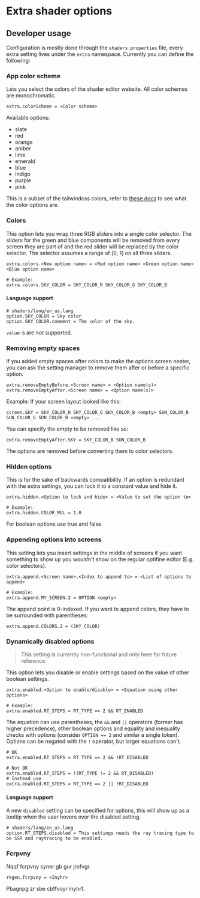# Extra shader options

## Developer usage

Configuration is mostly done through the `shaders.properties` file, every extra setting lives under the `extra` namespace. Currently you can define the following:

### App color scheme

Lets you select the colors of the shader editor website. All color schemes are monochromatic.

```
extra.colorScheme = <Color scheme>
```

Available options:

-   slate
-   red
-   orange
-   amber
-   lime
-   emerald
-   blue
-   indigo
-   purple
-   pink

This is a subset of the tailwindcss colors, refer to [these docs](https://tailwindcss.com/docs/customizing-colors) to see what the color options are.

### Colors

This option lets you wrap three RGB sliders into a single color selector. The sliders for the green and blue components will be removed from every screen they are part of and the red slider will be replaced by the color selector. The selector assumes a range of [0, 1] on all three sliders.

```
extra.colors.<New option name> = <Red option name> <Green option name> <Blue option name>

# Example:
extra.colors.SKY_COLOR = SKY_COLOR_R SKY_COLOR_G SKY_COLOR_B
```

#### Language support

```
# shaders/lang/en_us.lang
option.SKY_COLOR = Sky color
option.SKY_COLOR.comment = The color of the sky.
```

`value`-s are not supported.

### Removing empty spaces

If you added empty spaces after colors to make the options screen neater, you can ask the setting manager to remove them after or before a specific option.

```
extra.removeEmptyBefore.<Screen name> = <Option name(s)>
extra.removeEmptyAfter.<Screen name> = <Option name(s)>
```

Example: If your screen layout looked like this:

```
screen.SKY = SKY_COLOR_R SKY_COLOR_G SKY_COLOR_B <empty> SUN_COLOR_R SUN_COLOR_G SUN_COLOR_B <empty> ...
```

You can specify the empty to be removed like so:

```
extra.removeEmptyAfter.SKY = SKY_COLOR_B SUN_COLOR_B
```

The options are removed before converting them to color selectors.

### Hidden options

This is for the sake of backwards compatibility. If an option is redundant with the extra settings, you can lock it to a constant value and hide it.

```
extra.hidden.<Option to lock and hide> = <Value to set the option to>

# Example:
extra.hidden.COLOR_MUL = 1.0
```

For boolean options use true and false.

### Appending options into screens

This setting lets you insert settings in the middle of screens if you want something to show up you wouldn't show on the regular optifine editor (E.g. color selectors).

```
extra.append.<Screen name>.<Index to append to> = <List of options to append>

# Example:
extra.append.MY_SCREEN.2 = OPTION <empty>
```

The append point is 0-indexed. If you want to append colors, they have to be surrounded with parentheses:

```
extra.append.COLORS.2 = (SKY_COLOR)
```

### Dynamically disabled options

> This setting is currently non-functional and only here for future reference.

This option lets you disable or enable settings based on the value of other boolean settings.

```
extra.enabled.<Option to enable/disable> = <Equation using other options>

# Example:
extra.enabled.RT_STEPS = RT_TYPE == 2 && RT_ENABLED
```

The equation can use parentheses, the `&&` and `||` operators (former has higher precedence), other boolean options and equality and inequality checks with options (consider `OPTION == 2` and similar a single token). Options can be negated with the `!` operator, but larger equations can't.

```
# OK
extra.enabled.RT_STEPS = RT_TYPE == 2 && !RT_DISABLED

# Not OK
extra.enabled.RT_STEPS = !(RT_TYPE != 2 && RT_DISABLED)
# Instead use
extra.enabled.RT_STEPS = RT_TYPE == 2 || !RT_DISABLED
```

#### Language support

A new `disabled` setting can be specified for options, this will show up as a tooltip when the user hovers over the disabled setting.

```
# shaders/lang/en_us.lang
option.RT_STEPS.disabled = This settings needs the ray tracing type to be SSR and raytracing to be enabled.
```

### Fcrpvny

Nqqf fcrpvny syner gb gur jrofvgr.

```
rkgen.fcrpvny = <Inyhr>
```

Pbagnpg zr sbe cbffvoyr inyhrf.
